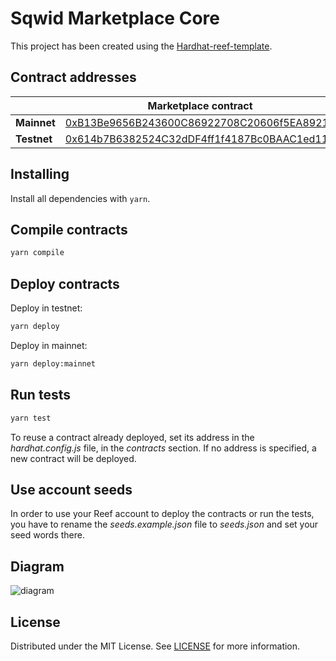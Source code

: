 # Sqwid Marketplace Core

This project has been created using the [Hardhat-reef-template](https://github.com/reef-defi/hardhat-reef-template).

## Contract addresses

| |Marketplace contract|NFT contract|Util contract|
|-----|-----|-----|-----|
|**Mainnet**|[0xB13Be9656B243600C86922708C20606f5EA89218](https://reefscan.com/contract/0xB13Be9656B243600C86922708C20606f5EA89218)|[0x0601202b75C96A61CDb9A99D4e2285E43c6e60e4](https://reefscan.com/contract/0x0601202b75C96A61CDb9A99D4e2285E43c6e60e4)|[0xffb12A5f69AFBD58Dc49b4AE9044D8F20D131733](https://reefscan.com/contract/0xffb12A5f69AFBD58Dc49b4AE9044D8F20D131733)|
|**Testnet**|[0x614b7B6382524C32dDF4ff1f4187Bc0BAAC1ed11](https://testnet.reefscan.com/contract/0x614b7B6382524C32dDF4ff1f4187Bc0BAAC1ed11)|[0x9b9a32c56c8F5C131000Acb420734882Cc601d39](https://testnet.reefscan.com/contract/0x9b9a32c56c8F5C131000Acb420734882Cc601d39)|[0xEf1c5ad26cE1B42315113C3561B4b2abA0Ba64B3](https://testnet.reefscan.com/contract/0xEf1c5ad26cE1B42315113C3561B4b2abA0Ba64B3)|

## Installing

Install all dependencies with `yarn`.

## Compile contracts

```bash
yarn compile
```

## Deploy contracts

Deploy in testnet:

```bash
yarn deploy
```

Deploy in mainnet:

```bash
yarn deploy:mainnet
```

## Run tests

```bash
yarn test
```

To reuse a contract already deployed, set its address in the _hardhat.config.js_ file, in the _contracts_ section. If no address is specified, a new contract will be deployed.

## Use account seeds

In order to use your Reef account to deploy the contracts or run the tests, you have to rename the _seeds.example.json_ file to _seeds.json_ and set your seed words there.

## Diagram

![diagram](sqwid-diagram-v02.png)

## License

Distributed under the MIT License. See [LICENSE](LICENSE) for more information.

